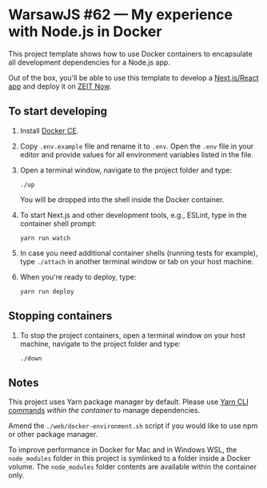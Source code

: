 # WarsawJS #62 — My experience with Node.js in Docker

This project template shows how to use Docker containers to encapsulate all development dependencies for a
Node.js app.

Out of the box, you'll be able to use this template to develop a [Next.js/React app][next.js] and deploy it on [ZEIT Now][zeit now].

## To start developing

1. Install [Docker CE][download docker].

1. Copy `.env.example` file and rename it to `.env`. Open the `.env` file in
   your editor and provide values for all environment variables listed in the file.

1. Open a terminal window, navigate to the project folder and type:

   ```
   ./up
   ```

   You will be dropped into the shell inside the Docker container.

1. To start Next.js and other development tools, e.g., ESLint, type in the container shell prompt:

   ```
   yarn run watch
   ```

1. In case you need additional container shells (running tests for example),
   type `./attach` in another terminal window or tab on your host machine.

1. When you're ready to deploy, type:

   ```
   yarn run deploy
   ```

## Stopping containers

1. To stop the project containers, open a terminal window on your host machine,
   navigate to the project folder and type:

   ```
   ./down
   ```

## Notes

This project uses Yarn package manager by default.  Please use [Yarn CLI
commands][yarn cli] *within the container* to manage dependencies.

Amend the `./web/docker-environment.sh` script if you would like to use npm or other
package manager.


To improve performance in Docker for Mac and in Windows WSL, the `node_modules`
folder in this project is symlinked to a folder inside a Docker volume. The
`node_modules` folder contents are available within the container only.

[download docker]: https://www.docker.com/community-edition#/download
[next.js]: https://nextjs.org/
[yarn cli]: https://yarnpkg.com/en/docs/cli/
[zeit now]: https://zeit.co/docs

